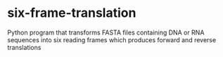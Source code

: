 # six-frame-translation
Python program that transforms FASTA files containing DNA or RNA sequences into six reading frames which produces forward and reverse translations
